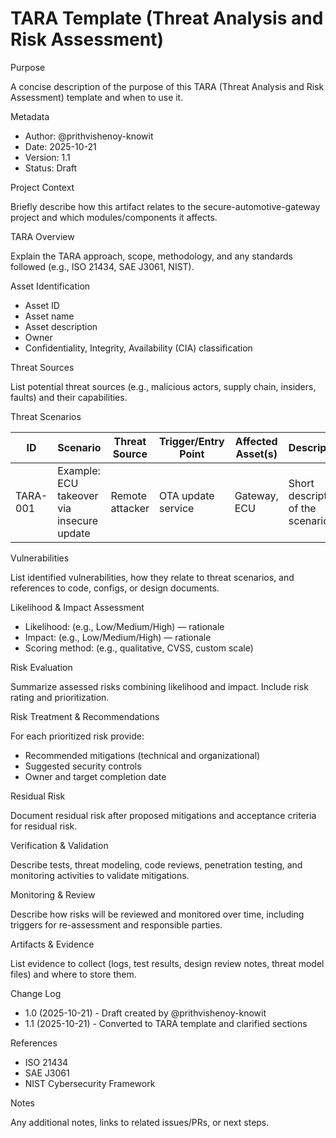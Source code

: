 # TARA Template (Threat Analysis and Risk Assessment)

Purpose

A concise description of the purpose of this TARA (Threat Analysis and Risk Assessment) template and when to use it.

Metadata

- Author: @prithvishenoy-knowit
- Date: 2025-10-21
- Version: 1.1
- Status: Draft

Project Context

Briefly describe how this artifact relates to the secure-automotive-gateway project and which modules/components it affects.

TARA Overview

Explain the TARA approach, scope, methodology, and any standards followed (e.g., ISO 21434, SAE J3061, NIST).

Asset Identification

- Asset ID
- Asset name
- Asset description
- Owner
- Confidentiality, Integrity, Availability (CIA) classification

Threat Sources

List potential threat sources (e.g., malicious actors, supply chain, insiders, faults) and their capabilities.

Threat Scenarios

| ID | Scenario | Threat Source | Trigger/Entry Point | Affected Asset(s) | Description |
|----|----------|---------------|---------------------|-------------------|-------------|
| TARA-001 | Example: ECU takeover via insecure update | Remote attacker | OTA update service | Gateway, ECU | Short description of the scenario |

Vulnerabilities

List identified vulnerabilities, how they relate to threat scenarios, and references to code, configs, or design documents.

Likelihood & Impact Assessment

- Likelihood: (e.g., Low/Medium/High) — rationale
- Impact: (e.g., Low/Medium/High) — rationale
- Scoring method: (e.g., qualitative, CVSS, custom scale)

Risk Evaluation

Summarize assessed risks combining likelihood and impact. Include risk rating and prioritization.

Risk Treatment & Recommendations

For each prioritized risk provide:
- Recommended mitigations (technical and organizational)
- Suggested security controls
- Owner and target completion date

Residual Risk

Document residual risk after proposed mitigations and acceptance criteria for residual risk.

Verification & Validation

Describe tests, threat modeling, code reviews, penetration testing, and monitoring activities to validate mitigations.

Monitoring & Review

Describe how risks will be reviewed and monitored over time, including triggers for re-assessment and responsible parties.

Artifacts & Evidence

List evidence to collect (logs, test results, design review notes, threat model files) and where to store them.

Change Log

- 1.0 (2025-10-21) - Draft created by @prithvishenoy-knowit
- 1.1 (2025-10-21) - Converted to TARA template and clarified sections

References

- ISO 21434
- SAE J3061
- NIST Cybersecurity Framework

Notes

Any additional notes, links to related issues/PRs, or next steps.